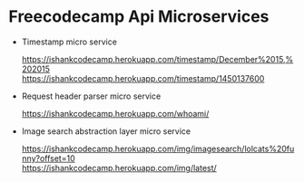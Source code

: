 # Freecodecamp Api Microservices

* Timestamp micro service

   https://ishankcodecamp.herokuapp.com/timestamp/December%2015,%202015  
   https://ishankcodecamp.herokuapp.com/timestamp/1450137600

* Request header parser micro service

   https://ishankcodecamp.herokuapp.com/whoami/  

* Image search abstraction layer micro service

   https://ishankcodecamp.herokuapp.com/img/imagesearch/lolcats%20funny?offset=10  
   https://ishankcodecamp.herokuapp.com/img/latest/

